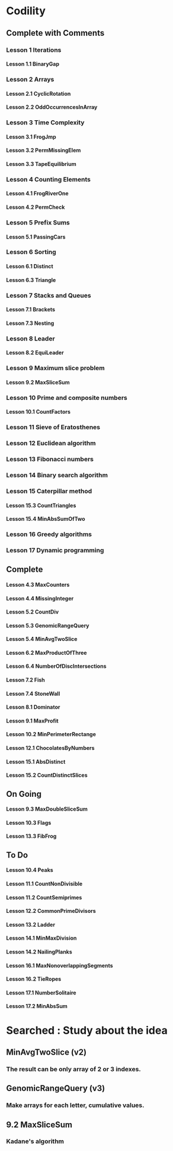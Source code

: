 # Codility
## Complete with Comments
### Lesson 1 Iterations
#### Lesson 1.1 BinaryGap
### Lesson 2 Arrays
#### Lesson 2.1 CyclicRotation
#### Lesson 2.2 OddOccurrencesInArray
### Lesson 3 Time Complexity
#### Lesson 3.1 FrogJmp
#### Lesson 3.2 PermMissingElem
#### Lesson 3.3 TapeEquilibrium
### Lesson 4 Counting Elements
#### Lesson 4.1 FrogRiverOne
#### Lesson 4.2 PermCheck
### Lesson 5 Prefix Sums
#### Lesson 5.1 PassingCars
### Lesson 6 Sorting
#### Lesson 6.1 Distinct
#### Lesson 6.3 Triangle
### Lesson 7 Stacks and Queues
#### Lesson 7.1 Brackets
#### Lesson 7.3 Nesting
### Lesson 8 Leader
#### Lesson 8.2 EquiLeader
### Lesson 9 Maximum slice problem
#### Lesson 9.2 MaxSliceSum
### Lesson 10 Prime and composite numbers
#### Lesson 10.1 CountFactors
### Lesson 11 Sieve of Eratosthenes
####
### Lesson 12 Euclidean algorithm
####
### Lesson 13 Fibonacci numbers
####
### Lesson 14 Binary search algorithm
####
### Lesson 15 Caterpillar method
#### Lesson 15.3 CountTriangles
#### Lesson 15.4 MinAbsSumOfTwo
### Lesson 16 Greedy algorithms
####
### Lesson 17 Dynamic programming
####

## Complete
#### Lesson 4.3 MaxCounters
#### Lesson 4.4 MissingInteger
#### Lesson 5.2 CountDiv
#### Lesson 5.3 GenomicRangeQuery
#### Lesson 5.4 MinAvgTwoSlice
#### Lesson 6.2 MaxProductOfThree
#### Lesson 6.4 NumberOfDiscIntersections
#### Lesson 7.2 Fish
#### Lesson 7.4 StoneWall
#### Lesson 8.1 Dominator
#### Lesson 9.1 MaxProfit
#### Lesson 10.2 MinPerimeterRectange
#### Lesson 12.1 ChocolatesByNumbers
#### Lesson 15.1 AbsDistinct
#### Lesson 15.2 CountDistinctSlices

## On Going
#### Lesson 9.3 MaxDoubleSliceSum
#### Lesson 10.3 Flags
#### Lesson 13.3 FibFrog

## To Do
#### Lesson 10.4 Peaks
#### Lesson 11.1 CountNonDivisible
#### Lesson 11.2 CountSemiprimes
#### Lesson 12.2 CommonPrimeDivisors
#### Lesson 13.2 Ladder
#### Lesson 14.1 MinMaxDivision
#### Lesson 14.2 NailingPlanks
#### Lesson 16.1 MaxNonoverlappingSegments
#### Lesson 16.2 TieRopes
#### Lesson 17.1 NumberSolitaire
#### Lesson 17.2 MinAbsSum

# Searched : Study about the idea
## MinAvgTwoSlice (v2)
### The result can be only array of 2 or 3 indexes.
## GenomicRangeQuery (v3)
### Make arrays for each letter, cumulative values.
## 9.2 MaxSliceSum 
### Kadane's algorithm